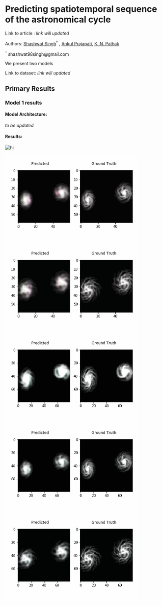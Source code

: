 # Predicting spatiotemporal sequence of the astronomical cycle 

Link to article : *link will updated*

Authors: [Shashwat Singh](https://github.com/SSingh087/)<sup>†</sup> , <!--[Atharva Modi](https://github.com/AntiNeutrino03),--> [Ankul Prajapati](https://www.researchgate.net/profile/Ankul_Prajapati), [K. N. Pathak](https://www.researchgate.net/profile/Kamlesh_Pathak)

<sup>†</sup> shashwat98singh@gmail.com 

We present two models 

Link to dataset: *link will updated*

## Primary Results

### Model 1 results

#### Model Architecture:
*to be updated*

#### Results:
 <img src="main/primary%20res/60_1_1.gif" alt="hi" class="inline"/>

![Alt Text](https://github.com/SSingh087/seq-pred/blob/main/primary%20res/60_1_5.gif)
![Alt Text](https://github.com/SSingh087/seq-pred/blob/main/primary%20res/60_1_12.gif)
![Alt Text](https://github.com/SSingh087/seq-pred/blob/main/primary%20res/80nc20_1_1.gif)
![Alt Text](https://github.com/SSingh087/seq-pred/blob/main/primary%20res/80nc20_1_5.gif)
![Alt Text](https://github.com/SSingh087/seq-pred/blob/main/primary%20res/80nc20_1_12.gif)
